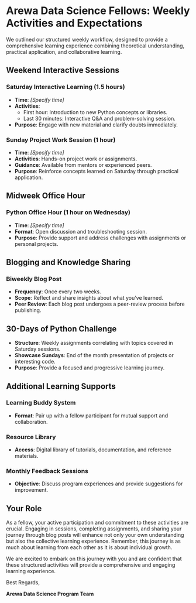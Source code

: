 # Arewa Data Science Fellows: Weekly Activities and Expectations

We outlined our structured weekly workflow, designed to provide a comprehensive learning experience combining theoretical understanding, practical application, and collaborative learning.

## Weekend Interactive Sessions

### **Saturday Interactive Learning (1.5 hours)**
- **Time**: _[Specify time]_
- **Activities**:
   - First hour: Introduction to new Python concepts or libraries.
   - Last 30 minutes: Interactive Q&A and problem-solving session.
- **Purpose**: Engage with new material and clarify doubts immediately.

### **Sunday Project Work Session (1 hour)**
- **Time**: _[Specify time]_
- **Activities**: Hands-on project work or assignments.
- **Guidance**: Available from mentors or experienced peers.
- **Purpose**: Reinforce concepts learned on Saturday through practical application.

## Midweek Office Hour

### **Python Office Hour (1 hour on Wednesday)**
- **Time**: _[Specify time]_
- **Format**: Open discussion and troubleshooting session.
- **Purpose**: Provide support and address challenges with assignments or personal projects.

## Blogging and Knowledge Sharing

### **Biweekly Blog Post**
- **Frequency**: Once every two weeks.
- **Scope**: Reflect and share insights about what you’ve learned.
- **Peer Review**: Each blog post undergoes a peer-review process before publishing.

## 30-Days of Python Challenge

- **Structure**: Weekly assignments correlating with topics covered in Saturday sessions.
- **Showcase Sundays**: End of the month presentation of projects or interesting code.
- **Purpose**: Provide a focused and progressive learning journey.

## Additional Learning Supports

### **Learning Buddy System**
- **Format**: Pair up with a fellow participant for mutual support and collaboration.

### **Resource Library**
- **Access**: Digital library of tutorials, documentation, and reference materials.

### **Monthly Feedback Sessions**
- **Objective**: Discuss program experiences and provide suggestions for improvement.

## Your Role

As a fellow, your active participation and commitment to these activities are crucial. Engaging in sessions, completing assignments, and sharing your journey through blog posts will enhance not only your own understanding but also the collective learning experience. Remember, this journey is as much about learning from each other as it is about individual growth.

We are excited to embark on this journey with you and are confident that these structured activities will provide a comprehensive and engaging learning experience.

Best Regards,

**Arewa Data Science Program Team**


